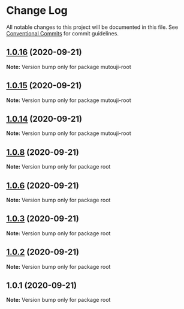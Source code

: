 # Change Log

All notable changes to this project will be documented in this file.
See [Conventional Commits](https://conventionalcommits.org) for commit guidelines.

## [1.0.16](https://github.com/codeoneline/lerna-repo/compare/v1.0.15...v1.0.16) (2020-09-21)

**Note:** Version bump only for package mutouji-root





## [1.0.15](https://github.com/codeoneline/lerna-repo/compare/v1.0.14...v1.0.15) (2020-09-21)

**Note:** Version bump only for package mutouji-root





## [1.0.14](https://github.com/codeoneline/lerna-repo/compare/v1.0.13...v1.0.14) (2020-09-21)

**Note:** Version bump only for package mutouji-root





## [1.0.8](https://github.com/codeoneline/lerna-repo/compare/v1.0.7...v1.0.8) (2020-09-21)

**Note:** Version bump only for package root





## [1.0.6](https://github.com/codeoneline/lerna-repo/compare/v1.0.5...v1.0.6) (2020-09-21)

**Note:** Version bump only for package root





## [1.0.3](https://github.com/codeoneline/lerna-repo/compare/v1.0.2...v1.0.3) (2020-09-21)

**Note:** Version bump only for package root





## [1.0.2](https://github.com/codeoneline/lerna-repo/compare/v1.0.1...v1.0.2) (2020-09-21)

**Note:** Version bump only for package root





## 1.0.1 (2020-09-21)

**Note:** Version bump only for package root
